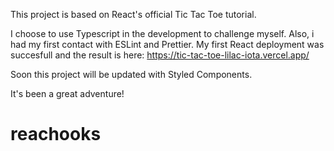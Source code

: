 This project is based on React's official Tic Tac Toe tutorial. 

I choose to use Typescript in the development to challenge myself. Also, i had my first contact with ESLint and Prettier.
My first React deployment was succesfull and the result is here: https://tic-tac-toe-lilac-iota.vercel.app/

Soon this project will be updated with Styled Components.

It's been a great adventure!
# reachooks
